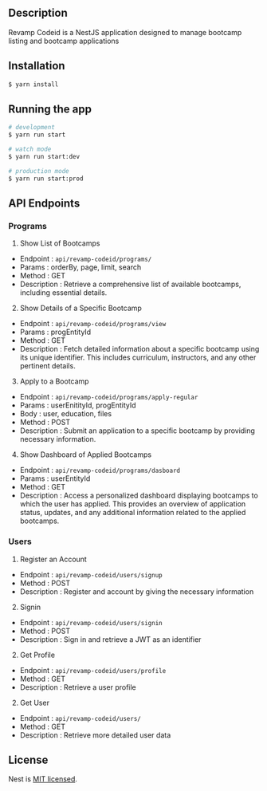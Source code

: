 ## Description

Revamp Codeid is a NestJS application designed to manage bootcamp listing and bootcamp applications

## Installation

```bash
$ yarn install
```

## Running the app

```bash
# development
$ yarn run start

# watch mode
$ yarn run start:dev

# production mode
$ yarn run start:prod
```

## API Endpoints

### Programs

1. Show List of Bootcamps
- Endpoint : `api/revamp-codeid/programs/`
- Params : orderBy, page, limit, search
- Method : GET
- Description : Retrieve a comprehensive list of available bootcamps, including essential details.

2. Show Details of a Specific Bootcamp
- Endpoint : `api/revamp-codeid/programs/view`
- Params : progEntityId
- Method : GET
- Description : Fetch detailed information about a specific bootcamp using its unique identifier. This includes curriculum, instructors, and any other pertinent details.

3. Apply to a Bootcamp
- Endpoint : `api/revamp-codeid/programs/apply-regular`
- Params : userEnitityId, progEntityId
- Body : user, education, files
- Method : POST
- Description : Submit an application to a specific bootcamp by providing necessary information.

4. Show Dashboard of Applied Bootcamps
- Endpoint : `api/revamp-codeid/programs/dasboard`
- Params : userEntityId
- Method : GET
- Description : Access a personalized dashboard displaying bootcamps to which the user has applied. This provides an overview of application status, updates, and any additional information related to the applied bootcamps.

### Users

1. Register an Account
- Endpoint : `api/revamp-codeid/users/signup`
- Method : POST
- Description : Register and account by giving the necessary information
  
2. Signin
- Endpoint : `api/revamp-codeid/users/signin`
- Method : POST
- Description : Sign in and retrieve a JWT as an identifier

2. Get Profile
- Endpoint : `api/revamp-codeid/users/profile`
- Method : GET
- Description : Retrieve a user profile

2. Get User
- Endpoint : `api/revamp-codeid/users/`
- Method : GET
- Description : Retrieve more detailed user data

## License

Nest is [MIT licensed](LICENSE).
